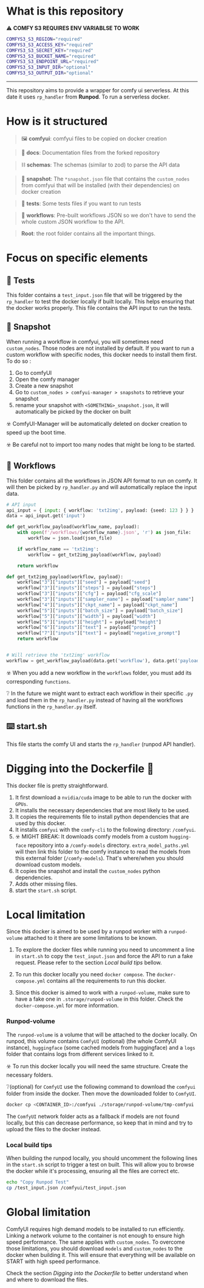 # What is this repository

⚠️ **COMFY S3 REQUIRES ENV VARIABLSE TO WORK**

```sh
COMFYS3_S3_REGION="required"
COMFYS3_S3_ACCESS_KEY="required"
COMFYS3_S3_SECRET_KEY="required"
COMFYS3_S3_BUCKET_NAME="required"
COMFYS3_S3_ENDPOINT_URL="required"
COMFYS3_S3_INPUT_DIR="optional"
COMFYS3_S3_OUTPUT_DIR="optional"
```
---

This repository aims to provide a wrapper for comfy ui serverless. 
At this date it uses ``rp_handler`` from **Runpod**. To run a serverless docker.

# How is it structured

> 🖼️ **comfyui**: comfyui files to be copied on docker creation

> 📖 **docs**: Documentation files from the forked repository

> ⛓️ **schemas**: The schemas (similar to zod) to parse the API data

> 🛟 **snapshot**: The ``*snapshot.json`` file that contains the ``custom_nodes`` from comfyui that will be installed (with their dependencies) on docker creation

> 🧪 **tests**: Some tests files if you want to run tests

> 🎊 **workflows**: Pre-built workflows JSON so we don't have to send the whole custom JSON workflow to the API. 

> **Root**: the root folder contains all the important things.

# Focus on specific elements

## 🧪 Tests

This folder contains a ``test_input.json`` file that will be triggered by the ``rp_handler`` to test the docker locally if built locally. This helps ensuring that the docker works properly. This file contains the API input to run the tests.

## 🛟 Snapshot

When running a workflow in comfyui, you will sometimes need ``custom_nodes``. Those nodes are not installed by default. If you want to run a custom workflow with specific nodes, this docker needs to install them first. To do so :

1. Go to comfyUI
2. Open the comfy manager
3. Create a new snapshot
4. Go to ``custom_nodes > comfyui-manager > snapshots`` to retrieve your snapshot
5. rename your snapshot with ``<SOMETHING>_snapshot.json``, it will automatically be picked by the docker on built

☣️ ComfyUI-Manager will be automatically deleted on docker creation to speed up the boot time.

☣️ Be careful not to import too many nodes that might be long to be started.

## 🎊 Workflows

This folder contains all the workflows in JSON API format to run on comfy. It will then be picked by ``rp_handler.py`` and will automatically replace the input data.

```py
# API input
api_input = { input: { workflow: 'txt2img', payload: {seed: 123 } } }
data = api_input.get('input')

def get_workflow_payload(workflow_name, payload):
    with open(f'/workflows/{workflow_name}.json', 'r') as json_file:
        workflow = json.load(json_file)

    if workflow_name == 'txt2img':
        workflow = get_txt2img_payload(workflow, payload)

    return workflow

def get_txt2img_payload(workflow, payload):
    workflow["3"]["inputs"]["seed"] = payload["seed"]
    workflow["3"]["inputs"]["steps"] = payload["steps"]
    workflow["3"]["inputs"]["cfg"] = payload["cfg_scale"]
    workflow["3"]["inputs"]["sampler_name"] = payload["sampler_name"]
    workflow["4"]["inputs"]["ckpt_name"] = payload["ckpt_name"]
    workflow["5"]["inputs"]["batch_size"] = payload["batch_size"]
    workflow["5"]["inputs"]["width"] = payload["width"]
    workflow["5"]["inputs"]["height"] = payload["height"]
    workflow["6"]["inputs"]["text"] = payload["prompt"]
    workflow["7"]["inputs"]["text"] = payload["negative_prompt"]
    return workflow


# Will retrieve the 'txt2img' workflow
workflow = get_workflow_payload(data.get('workflow'), data.get('payload'))
```

☣️ When you add a new workflow in the ``workflows`` folder, you must add its corresponding ``functions``.

❔ In the future we might want to extract each workflow in their specific ``.py`` and load them in the ``rp_handler.py`` instead of having all the workflows functions in the ``rp_handler.py`` itself.

## ⌨️ start.sh

This file starts the comfy UI and starts the ``rp_handler`` (runpod API handler).

# Digging into the Dockerfile 🐋

This docker file is pretty straightforward.
1. It first download a ``nvidia/cuda`` image to be able to run the docker with ``GPUs``.
2. It installs the necessary dependencies that are most likely to be used.
3. It copies the requirements file to install python dependencies that are used by this docker.
4. It installs ``comfyui`` with the ``comfy-cli`` to the following directory: ``/comfyui``.
5. ☣️ MIGHT BREAK: It downloads comfy models from a custom ``hugging-face`` repository into a ``/comfy-models`` directory. ``extra_model_paths.yml`` will then link this folder to the comfy instance to read the models from this external folder (``/comfy-models``). That's where/when you should download custom models.
6. It copies the snapshot and install the ``custom_nodes`` python dependencies.
7. Adds other missing files.
8. start the ``start.sh`` script.

# Local limitation

Since this docker is aimed to be used by a runpod worker with a ``runpod-volume`` attached to it there are some limitations to be known.

1. To explore the docker files while running you need to uncomment a line in ``start.sh`` to copy the ``test_input.json`` and force the API to run a fake request. Please refer to the section *Local build tips* bellow.

2. To run this docker locally you need ``docker compose``. The ``docker-compose.yml`` contains all the requirements to run this docker.

3. Since this docker is aimed to work with a ``runpod-volume``, make sure to have a fake one in ``.storage/runpod-volume`` in this folder. Check the ``docker-compose.yml`` for more information.

### Runpod-volume

The ``runpod-volume`` is a volume that will be attached to the docker locally. On runpod, this volume contains ``ComfyUI`` (optional) (the whole ComfyUI instance), ``huggingface`` (some cached models from huggingface) and a ``logs`` folder that contains logs from different services linked to it.

☣️ To run this docker locally you will need the same structure. Create the necessary folders.

❔(optional) for ``ComfyUI`` use the following command to download the ``comfyui`` folder from inside the docker. Then move the downloaded folder to ``ComfyUI``.
```sh
docker cp <CONTAINER_ID>:/comfyui ./storage/runpod-volume/tmp-comfyui
```
The ``ComfyUI`` network folder acts as a fallback if models are not found locally, but this can decrease performance, so keep that in mind and try to upload the files to the docker instead.

### Local build tips

When building the runpod locally, you should uncomment the following lines in the ``start.sh`` script to trigger a test on built. This will allow you to browse the docker while it's processing, ensuring all the files are correct etc.

```bash
echo "Copy Runpod Test"
cp /test_input.json /comfyui/test_input.json
```

# Global limitation

ComfyUI requires high demand models to be installed to run efficiently. Linking a network volume to the container is not enough to ensure high speed performance. The same applies with ``custom_nodes``. To overcome those limitations, you should download ``models`` and ``custom_nodes`` to the docker when building it. This will ensure that everything will be available on START with high speed performance.

Check the section *Digging into the Dockerfile* to better understand when and where to download the files.

